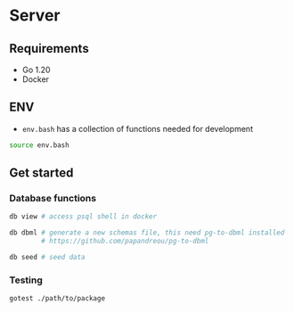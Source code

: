 # Server

## Requirements

- Go 1.20
- Docker

## ENV

- `env.bash` has a collection of functions needed for development

```sh
source env.bash
```

## Get started

### Database functions

```sh
db view # access psql shell in docker

db dbml # generate a new schemas file, this need pg-to-dbml installed
        # https://github.com/papandreou/pg-to-dbml

db seed # seed data
```

### Testing

```sh
gotest ./path/to/package
```
